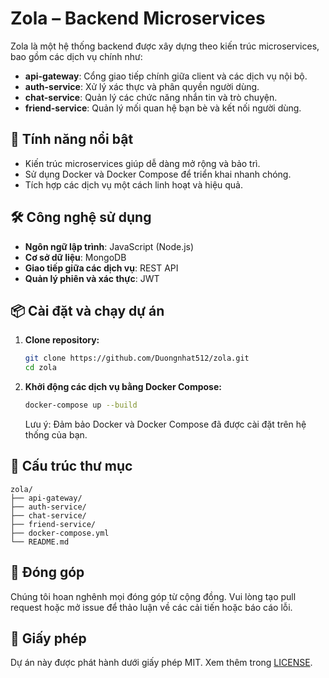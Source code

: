 # Zola – Backend Microservices

Zola là một hệ thống backend được xây dựng theo kiến trúc microservices, bao gồm các dịch vụ chính như:

- **api-gateway**: Cổng giao tiếp chính giữa client và các dịch vụ nội bộ.
- **auth-service**: Xử lý xác thực và phân quyền người dùng.
- **chat-service**: Quản lý các chức năng nhắn tin và trò chuyện.
- **friend-service**: Quản lý mối quan hệ bạn bè và kết nối người dùng.

## 🚀 Tính năng nổi bật

- Kiến trúc microservices giúp dễ dàng mở rộng và bảo trì.
- Sử dụng Docker và Docker Compose để triển khai nhanh chóng.
- Tích hợp các dịch vụ một cách linh hoạt và hiệu quả.

## 🛠️ Công nghệ sử dụng

- **Ngôn ngữ lập trình**: JavaScript (Node.js)
- **Cơ sở dữ liệu**: MongoDB
- **Giao tiếp giữa các dịch vụ**: REST API
- **Quản lý phiên và xác thực**: JWT

## 📦 Cài đặt và chạy dự án

1. **Clone repository:**

   ```bash
   git clone https://github.com/Duongnhat512/zola.git
   cd zola
   ```

2. **Khởi động các dịch vụ bằng Docker Compose:**

   ```bash
   docker-compose up --build
   ```

   Lưu ý: Đảm bảo Docker và Docker Compose đã được cài đặt trên hệ thống của bạn.

## 📁 Cấu trúc thư mục

```
zola/
├── api-gateway/
├── auth-service/
├── chat-service/
├── friend-service/
├── docker-compose.yml
└── README.md
```

## 🤝 Đóng góp

Chúng tôi hoan nghênh mọi đóng góp từ cộng đồng. Vui lòng tạo pull request hoặc mở issue để thảo luận về các cải tiến hoặc báo cáo lỗi.

## 📄 Giấy phép

Dự án này được phát hành dưới giấy phép MIT. Xem thêm trong [LICENSE](./LICENSE).
